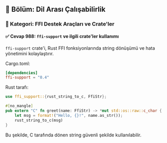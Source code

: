 ## 📘 Bölüm: Dil Arası Çalışabilirlik  
### 🔹 Kategori: FFI Destek Araçları ve Crate'ler  
#### ✅ Cevap 988: `ffi-support` ve ilgili crate'ler kullanımı

`ffi-support` crate'i, Rust FFI fonksiyonlarında string dönüşümü ve hata yönetimini kolaylaştırır.

Cargo.toml:
```toml
[dependencies]
ffi-support = "0.4"
```

Rust tarafı:
```rust
use ffi_support::{rust_string_to_c, FfiStr};

#[no_mangle]
pub extern "C" fn greet(name: FfiStr) -> *mut std::os::raw::c_char {
    let msg = format!("Hello, {}!", name.as_str());
    rust_string_to_c(msg)
}
```

Bu şekilde, C tarafında dönen string güvenli şekilde kullanılabilir.
